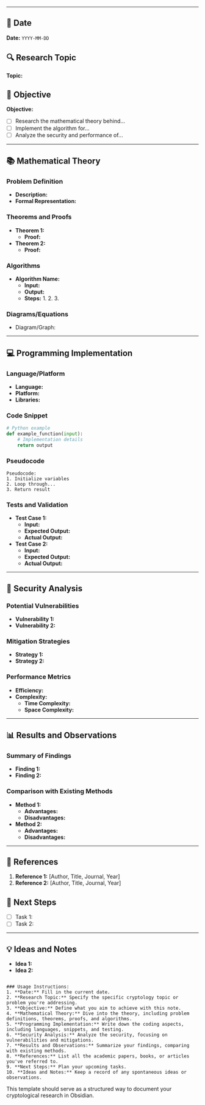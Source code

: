 
---
## 📅 Date
**Date:** `YYYY-MM-DD`

## 🔍 Research Topic
**Topic:** 

## 🎯 Objective
**Objective:** 
- [ ] Research the mathematical theory behind...
- [ ] Implement the algorithm for...
- [ ] Analyze the security and performance of...

---

## 📚 Mathematical Theory
### Problem Definition
- **Description:** 
- **Formal Representation:** 

### Theorems and Proofs
- **Theorem 1:** 
  - **Proof:** 
- **Theorem 2:** 
  - **Proof:** 

### Algorithms
- **Algorithm Name:** 
  - **Input:** 
  - **Output:** 
  - **Steps:**
    1. 
    2. 
    3. 

### Diagrams/Equations
```math
% Insert LaTeX equations here
```

- Diagram/Graph: 

---

## 💻 Programming Implementation
### Language/Platform
- **Language:** 
- **Platform:** 
- **Libraries:** 

### Code Snippet
```python
# Python example
def example_function(input):
    # Implementation details
    return output
```

### Pseudocode
```
Pseudocode:
1. Initialize variables
2. Loop through...
3. Return result
```

### Tests and Validation
- **Test Case 1:** 
  - **Input:** 
  - **Expected Output:** 
  - **Actual Output:** 
- **Test Case 2:** 
  - **Input:** 
  - **Expected Output:** 
  - **Actual Output:** 

---

## 🔐 Security Analysis
### Potential Vulnerabilities
- **Vulnerability 1:** 
- **Vulnerability 2:** 

### Mitigation Strategies
- **Strategy 1:** 
- **Strategy 2:** 

### Performance Metrics
- **Efficiency:** 
- **Complexity:** 
  - **Time Complexity:** 
  - **Space Complexity:** 

---

## 📊 Results and Observations
### Summary of Findings
- **Finding 1:** 
- **Finding 2:** 

### Comparison with Existing Methods
- **Method 1:** 
  - **Advantages:** 
  - **Disadvantages:** 
- **Method 2:** 
  - **Advantages:** 
  - **Disadvantages:** 

---

## 🔗 References
1. **Reference 1:** [Author, Title, Journal, Year]
2. **Reference 2:** [Author, Title, Journal, Year]

## 📝 Next Steps
- [ ] Task 1: 
- [ ] Task 2: 

---

## 💡 Ideas and Notes
- **Idea 1:** 
- **Idea 2:** 
```

### Usage Instructions:
1. **Date:** Fill in the current date.
2. **Research Topic:** Specify the specific cryptology topic or problem you're addressing.
3. **Objective:** Define what you aim to achieve with this note.
4. **Mathematical Theory:** Dive into the theory, including problem definitions, theorems, proofs, and algorithms.
5. **Programming Implementation:** Write down the coding aspects, including languages, snippets, and testing.
6. **Security Analysis:** Analyze the security, focusing on vulnerabilities and mitigations.
7. **Results and Observations:** Summarize your findings, comparing with existing methods.
8. **References:** List all the academic papers, books, or articles you've referred to.
9. **Next Steps:** Plan your upcoming tasks.
10. **Ideas and Notes:** Keep a record of any spontaneous ideas or observations.
```

This template should serve as a structured way to document your cryptological research in Obsidian.
